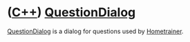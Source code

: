 # ([C++](Cpp.md)) [QuestionDialog](CppQuestionDialog.md)

[QuestionDialog](CppQuestionDialog.md) is a dialog for
questions used by [Hometrainer](https://github.com/richelbilderbeek/Hometrainer).